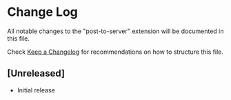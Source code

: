 # Change Log

All notable changes to the "post-to-server" extension will be documented in this file.

Check [Keep a Changelog](http://keepachangelog.com/) for recommendations on how to structure this file.

## [Unreleased]

- Initial release